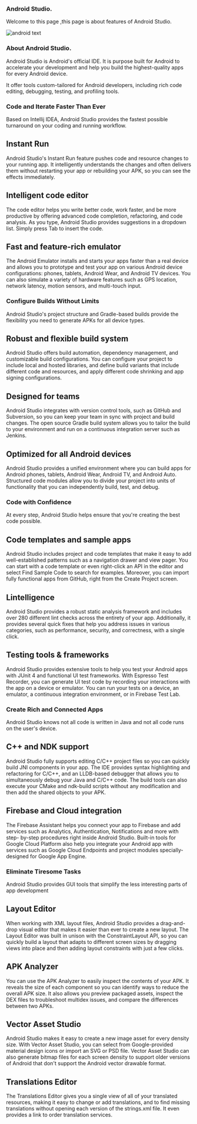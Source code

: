 ### Android Studio.

Welcome to this page ,this page is about features of Android Studio.

![android text](https://github.com/Yashsonisoni/GitHub-Activity-2/androidStudio.png)

### About Android Studio.

Android Studio is Android's official IDE. It is purpose built for Android to accelerate your development and help you build the highest-quality apps for every Android device.

It offer tools custom-tailored for Android developers, including rich code editing, debugging, testing, and profiling tools.

### Code and Iterate Faster Than Ever

Based on Intellij IDEA, Android Studio provides the fastest possible turnaround on your coding and running workflow.

## Instant Run

Android Studio's Instant Run feature pushes code and resource changes to your running app. It intelligently understands the changes and often delivers them without restarting your app or rebuilding your APK, so you can see the effects immediately.

## Intelligent code editor

The code editor helps you write better code, work faster, and be more productive by offering advanced code completion, refactoring, and code analysis. As you type, Android Studio provides suggestions in a dropdown list. Simply press Tab to insert the code.

## Fast and feature-rich emulator

The Android Emulator installs and starts your apps faster than a real device and allows you to prototype and test your app on various Android device configurations: phones, tablets, Android Wear, and Android TV devices. You can also simulate a variety of hardware features such as GPS location, network latency, motion sensors, and multi-touch input.

### Configure Builds Without Limits

Android Studio's project structure and Gradle-based builds provide the flexibility you need to generate APKs for all device types.

## Robust and flexible build system

Android Studio offers build automation, dependency management, and customizable build configurations. You can configure your project to include local and hosted libraries, and define build variants that include different code and resources, and apply different code shrinking and app signing configurations.

## Designed for teams

Android Studio integrates with version control tools, such as GitHub and Subversion, so you can keep your team in sync with project and build changes. The open source Gradle build system allows you to tailor the build to your environment and run on a continuous integration server such as Jenkins.

## Optimized for all Android devices

Android Studio provides a unified environment where you can build apps for Android phones, tablets, Android Wear, Android TV, and Android Auto. Structured code modules allow you to divide your project into units of functionality that you can independently build, test, and debug.





### Code with Confidence

At every step, Android Studio helps ensure that you're creating the best code possible.

## Code templates and sample apps

Android Studio includes project and code templates that make it easy to add well-established patterns such as a navigation drawer and view pager. You can start with a code template or even right-click an API in the editor and select Find Sample Code to search for examples. Moreover, you can import fully functional apps from GitHub, right from the Create Project screen.

## Lintelligence

Android Studio provides a robust static analysis framework and includes over 280 different lint checks across the entirety of your app. Additionally, it provides several quick fixes that help you address issues in various categories, such as performance, security, and correctness, with a single click.

## Testing tools & frameworks

Android Studio provides extensive tools to help you test your Android apps with JUnit 4 and functional UI test frameworks. With Espresso Test Recorder, you can generate UI test code by recording your interactions with the app on a device or emulator. You can run your tests on a device, an emulator, a continuous integration environment, or in Firebase Test Lab.




### Create Rich and Connected Apps

Android Studio knows not all code is written in Java and not all code runs on the user's device.

## C++ and NDK support

Android Studio fully supports editing C/C++ project files so you can quickly build JNI components in your app. The IDE provides syntax highlighting and refactoring for C/C++, and an LLDB-based debugger that allows you to simultaneously debug your Java and C/C++ code. The build tools can also execute your CMake and ndk-build scripts without any modification and then add the shared objects to your APK.

## Firebase and Cloud integration

The Firebase Assistant helps you connect your app to Firebase and add services such as Analytics, Authentication, Notifications and more with step- by-step procedures right inside Android Studio. Built-in tools for Google Cloud Platform also help you integrate your Android app with services such as Google Cloud Endpoints and project modules specially-designed for Google App Engine.



### Eliminate Tiresome Tasks

Android Studio provides GUI tools that simplify the less interesting parts of app development

## Layout Editor

When working with XML layout files, Android Studio provides a drag-and-drop visual editor that makes it easier than ever to create a new layout. The Layout Editor was built in unison with the ConstraintLayout API, so you can quickly build a layout that adapts to different screen sizes by dragging views into place and then adding layout constraints with just a few clicks.

## APK Analyzer

You can use the APK Analyzer to easily inspect the contents of your APK. It reveals the size of each component so you can identify ways to reduce the overall APK size. It also allows you preview packaged assets, inspect the DEX files to troubleshoot multidex issues, and compare the differences between two APKs.

## Vector Asset Studio

Android Studio makes it easy to create a new image asset for every density size. With Vector Asset Studio, you can select from Google-provided material design icons or import an SVG or PSD file. Vector Asset Studio can also generate bitmap files for each screen density to support older versions of Android that don't support the Android vector drawable format.

## Translations Editor

The Translations Editor gives you a single view of all of your translated resources, making it easy to change or add translations, and to find missing translations without opening each version of the strings.xml file. It even provides a link to order translation services.

